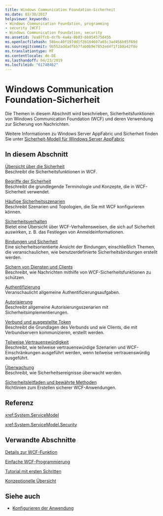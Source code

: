```yaml
---
title: Windows Communication Foundation-Sicherheit
ms.date: 03/30/2017
helpviewer_keywords:
- Windows Communication Foundation, programming
- security [WCF]
- Windows Communication Foundation, security
ms.assetid: 7ea87fcb-dcfb-4a4a-8b03-6b954575d45b
ms.openlocfilehash: 58bec40f197dd1f2b104607a65c3ad456b95f69d
ms.sourcegitcommit: 9b552addadfb57fab0b9e7852ed4f1f1b8a42f8e
ms.translationtype: MT
ms.contentlocale: de-DE
ms.lasthandoff: 04/23/2019
ms.locfileid: "61748462"
---
```

# <a name="windows-communication-foundation-security"></a>Windows Communication Foundation-Sicherheit
Die Themen in diesem Abschnitt wird beschrieben, Sicherheitsfunktionen von Windows Communication Foundation (WCF) und deren Verwendung zur Sicherung von Nachrichten.  
  
 Weitere Informationen zu Windows Server AppFabric und Sicherheit finden Sie unter [Sicherheit-Modell für Windows Server AppFabric](https://go.microsoft.com/fwlink/?LinkID=201279&clcid=0x409)  
  
## <a name="in-this-section"></a>In diesem Abschnitt  
 [Übersicht über die Sicherheit](../../../../docs/framework/wcf/feature-details/security-overview.md)  
 Beschreibt die Sicherheitsfunktionen in WCF.  
  
 [Begriffe der Sicherheit](../../../../docs/framework/wcf/feature-details/security-concepts.md)  
 Beschreibt die grundlegende Terminologie und Konzepte, die in WCF-Sicherheit verwendet.  
  
 [Häufige Sicherheitsszenarien](../../../../docs/framework/wcf/feature-details/common-security-scenarios.md)  
 Beschreibt Szenarien und Topologien, die Sie mit WCF konfigurieren können.  
  
 [Sicherheitsverhalten](../../../../docs/framework/wcf/feature-details/security-behaviors-in-wcf.md)  
 Bietet eine Übersicht über WCF-Verhaltensweisen, die sich auf Sicherheit auswirken, z. B. das Festlegen von Anmeldeinformationen.  
  
 [Bindungen und Sicherheit](../../../../docs/framework/wcf/feature-details/bindings-and-security.md)  
 Eine sicherheitsorientierte Ansicht der Bindungen, einschließlich Themen, die veranschaulichen, wie benutzerdefinierte Sicherheitsbindungen erstellt werden.  
  
 [Sichern von Diensten und Clients](../../../../docs/framework/wcf/feature-details/securing-services-and-clients.md)  
 Beschreibt, wie Nachrichten mithilfe von WCF-Sicherheitsfunktionen zu schützen.  
  
 [Authentifizierung](../../../../docs/framework/wcf/feature-details/authentication-in-wcf.md)  
 Veranschaulicht allgemeine Authentifizierungsaufgaben.  
  
 [Autorisierung](../../../../docs/framework/wcf/feature-details/authorization-in-wcf.md)  
 Beschreibt allgemeine Autorisierungsszenarien mit Sicherheitsimplementierungen.  
  
 [Verbund und ausgestellte Token](../../../../docs/framework/wcf/feature-details/federation-and-issued-tokens.md)  
 Beschreibt die Grundlagen des Verbunds und wie Clients, die mit Verbundservern kommunizieren, erstellt werden.  
  
 [Teilweise Vertrauenswürdigkeit](../../../../docs/framework/wcf/feature-details/partial-trust.md)  
 Beschreibt, wie teilweise vertrauenswürdige Szenarien und WCF-Einschränkungen ausgeführt werden, wenn teilweise vertrauenswürdig ausgeführt.  
  
 [Überwachung](../../../../docs/framework/wcf/feature-details/auditing-security-events.md)  
 Beschreibt, wie Sicherheitsereignisse überwacht werden.  
  
 [Sicherheitsleitfaden und bewährte Methoden](../../../../docs/framework/wcf/feature-details/security-guidance-and-best-practices.md)  
 Richtlinien zum Erstellen sicherer WCF-Anwendungen.  
  
## <a name="reference"></a>Referenz  
 <xref:System.ServiceModel>  
  
 <xref:System.ServiceModel.Security>  
  
## <a name="related-sections"></a>Verwandte Abschnitte  
 [Details zur WCF-Funktion](../../../../docs/framework/wcf/feature-details/index.md)  
  
 [Einfache WCF-Programmierung](../../../../docs/framework/wcf/basic-wcf-programming.md)  
  
 [Tutorial mit ersten Schritten](../../../../docs/framework/wcf/getting-started-tutorial.md)  
  
 [Konzeptionelle Übersicht](../../../../docs/framework/wcf/conceptual-overview.md)  
  
## <a name="see-also"></a>Siehe auch

- [Konfigurieren der Anwendung](../../../../docs/framework/wcf/diagnostics/configuring-your-application.md)
